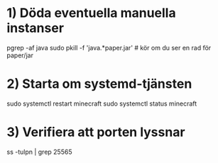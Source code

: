 # 1) Döda eventuella manuella instanser
pgrep -af java
sudo pkill -f 'java.*paper.jar'   # kör om du ser en rad för paper/jar

# 2) Starta om systemd-tjänsten
sudo systemctl restart minecraft
sudo systemctl status minecraft

# 3) Verifiera att porten lyssnar
ss -tulpn | grep 25565
